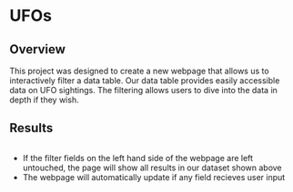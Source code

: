# UFOs
## Overview
This project was designed to create a new webpage that allows us to interactively filter a data table.
Our data table provides easily accessible data on UFO sightings. The filtering allows users to dive into the data in depth if they wish.
## Results
![]()
* If the filter fields on the left hand side of the webpage are left untouched, the page will show all results in our dataset shown above
* The webpage will automatically update if any field recieves user input